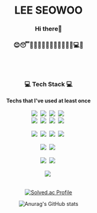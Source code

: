 <div align="center">
<h1> LEE SEOWOO </h1>
<h3> Hi there👋  </h3> 
<h3> 😊😴🫶👩🏻‍💻👗🍀🌻🌙🥞🥛🎻💻💛 </h3>
<h1></h1>  
<br/ >  
<h3> 💻 Tech Stack 💻</h3>
<h4> Techs that I've used at least once</h4>

<p>
  <img src="https://img.shields.io/badge/python-3670A0?style=flat-square&logo=Python&logoColor=ffdd54"/></a>&nbsp 
  <img src="https://img.shields.io/badge/javascript-%23323330.svg?style=flat-square&logo=JavaScript&logoColor=%23F7DF1E"/></a>&nbsp 
  <img src="https://img.shields.io/badge/Solidity-%23363636.svg?style=lat-square&logo=solidity&logoColor=white"/></a>&nbsp 
  <img src="https://img.shields.io/badge/go-%2300ADD8.svg?style=lat-square&logo=go&logoColor=white"/></a>&nbsp <br>
  <img src="https://img.shields.io/badge/C-A8B9CC?style=flat-square&logo=C&logoColor=white"/></a>&nbsp 
  <img src="https://img.shields.io/badge/C++-00599C?style=flat-square&logo=C%2B%2B&logoColor=white"/></a>&nbsp 
  <img src="https://img.shields.io/badge/Java-007396?style=flat-square&logo=Java&logoColor=white"/></a>&nbsp 
  <img src="https://img.shields.io/badge/r-%23276DC3.svg?style=flat-square&logo=r&logoColor=white"/></a>&nbsp <br>
  <br/>
  <img src="https://img.shields.io/badge/react-%2320232a.svg?style=flat-square&logo=react&logoColor=%2361DAFB"/></a>&nbsp 
  <img src="https://img.shields.io/badge/hyperledger-2F3134?style=flat-square&logo=hyperledger&logoColor=white"/></a>&nbsp 
  <img src="https://img.shields.io/badge/Postman-FF6C37?style=lat-square&logo=postman&logoColor=white"/></a>&nbsp 
  <img src="https://img.shields.io/badge/JSON-000000?style=flat-square&logo=JSON&logoColor=white"/></a>&nbsp <br> 
  <br/>
  <img src="https://img.shields.io/badge/MySQL-4479A1?style=flat-square&logo=MySQL&logoColor=white"/></a>&nbsp 
  <img src="https://img.shields.io/badge/postgres-%23316192.svg?style=flat-square&logo=postgresql&logoColor=white"/></a>&nbsp <br> 
  <br/>
  <img src="https://img.shields.io/badge/Visual%20Studio%20Code-0078d7.svg?style=flat-square&logo=visual-studio-code&logoColor=white"/></a>&nbsp 
  <img src="https://img.shields.io/badge/IntelliJIDEA-000000.svg?style=flat-square&logo=intellij-idea&logoColor=white"/></a>&nbsp <br> 
  <br/>
  <img src="https://img.shields.io/badge/LeetCode-000000?style=fflat-square&logo=LeetCode&logoColor=#d16c06"/></a>&nbsp <br> 
  <br/>
<!--   <img src="https://img.shields.io/badge/macOS-000000?style=flat-square&logo=macOS&logoColor=white"/></a>&nbsp 
  <img src="https://img.shields.io/badge/Windows-0078D6?style=flat-square&logo=Windows&logoColor=white"/></a>&nbsp 
  <img src="https://img.shields.io/badge/Linux-FCC624?style=flat-square&logo=Linux&logoColor=white"/></a>&nbsp<br><br> -->
</p>

[![Solved.ac Profile](http://mazassumnida.wtf/api/v2/generate_badge?boj=tegfsl)](https://solved.ac/tegfsl)<br/>

![Anurag's GitHub stats](https://github-readme-stats.vercel.app/api?username=seowlee&show_icons=true&theme=highcontrast) 
<!-- ![Top Langs](https://github-readme-stats.vercel.app/api/top-langs/?username=seowlee&layout=compact&theme=highcontrast) -->
  
</div>  
<!--
**seowlee/seowlee** is a ✨ _special_ ✨ repository because its `README.md` (this file) appears on your GitHub profile.

Here are some ideas to get you started:

- 🔭 I’m currently working on ...
- 🌱 I’m currently learning ...
- 👯 I’m looking to collaborate on ...
- 🤔 I’m looking for help with ...
- 💬 Ask me about ...
- 📫 How to reach me: ...
- 😄 Pronouns: ...
- ⚡ Fun fact: ...
-->
